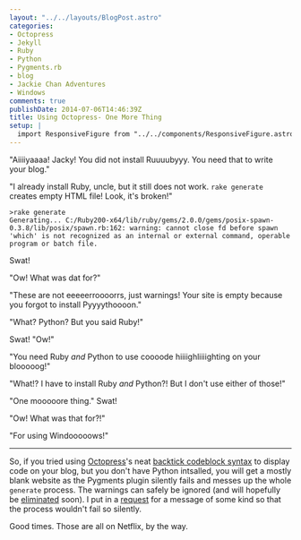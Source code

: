 ```yaml
---
layout: "../../layouts/BlogPost.astro"
categories:
- Octopress
- Jekyll
- Ruby
- Python
- Pygments.rb
- blog
- Jackie Chan Adventures
- Windows
comments: true
publishDate: 2014-07-06T14:46:39Z
title: Using Octopress- One More Thing
setup: |
  import ResponsiveFigure from "../../components/ResponsiveFigure.astro"
---
```


"Aiiiiyaaaa! Jacky! You did not install Ruuuubyyy. You need that to write your blog."

"I already install Ruby, uncle, but it still does not work. `rake generate` creates empty HTML file! Look, it's broken!"

```console
>rake generate
Generating... C:/Ruby200-x64/lib/ruby/gems/2.0.0/gems/posix-spawn-0.3.8/lib/posix/spawn.rb:162: warning: cannot close fd before spawn
'which' is not recognized as an internal or external command, operable program or batch file.
```

Swat!

"Ow! What was dat for?"

"These are not eeeeerroooorrs, just warnings! Your site is empty because you forgot to install Pyyyythoooon."

"What? Python? But you said Ruby!"

Swat! "Ow!"

"You need Ruby *and* Python to use coooode hiiiighliiiighting on your blooooog!"

"What!? I have to install Ruby *and* Python?! But I don't use either of those!"

"One mooooore thing." Swat!

"Ow! What was that for?!"

<ResponsiveFigure
    class_="center"
    src="/assets/blog/uncle_hits_jackie.png"
    alt="A still from 'Jackie Chan Adventures' showing uncle swatting Jackie on the head."/>

"For using Windooooows!"

---

So, if you tried using [Octopress](http://octopress.org/)'s neat [backtick codeblock syntax](http://octopress.org/docs/plugins/backtick-codeblock/) to display code on your blog, but you don't have Python intsalled, you will get a mostly blank website as the Pygments plugin silently fails and messes up the whole `generate` process. The warnings can safely be ignored (and will hopefully be [eliminated](https://github.com/tmm1/pygments.rb/pull/90) soon). I put in a [request](https://github.com/tmm1/pygments.rb/issues/130) for a message of some kind so that the process wouldn't fail so silently.

Good times. Those are all on Netflix, by the way.
